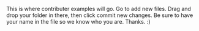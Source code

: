 This is where contributer examples will go. 
Go to add new files. Drag and drop your folder in there, then click commit new changes. Be sure to have your name in the file so we know who you are. Thanks. :)
